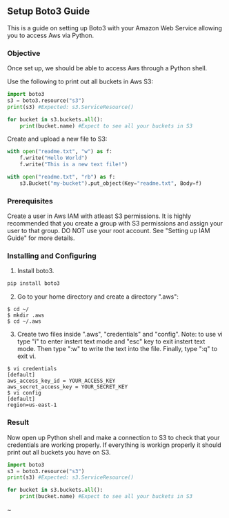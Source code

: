 ## Setup Boto3 Guide

This is a guide on setting up Boto3 with your Amazon Web Service allowing you to access Aws via Python.

### Objective
Once set up, we should be able to access Aws through a Python shell. 

Use the following to print out all buckets in Aws S3:
```python
import boto3
s3 = boto3.resource("s3")
print(s3) #Expected: s3.ServiceResource()

for bucket in s3.buckets.all():
	print(bucket.name) #Expect to see all your buckets in S3
```

Create and upload a new file to S3:
```python
with open("readme.txt", "w") as f:
	f.write("Hello World")
	f.write("This is a new text file!")

with open("readme.txt", "rb") as f:
	s3.Bucket("my-bucket").put_object(Key="readme.txt", Body=f)
```

### Prerequisites
Create a user in Aws IAM with atleast S3 permissions. It is highly recommended that you create a group with S3 permissions and assign your user to that group. DO NOT use your root account. See "Setting up IAM Guide" for more details. 

### Installing and Configuring
1. Install boto3.
```python
pip install boto3
```

2. Go to your home directory and create a directory ".aws":
```
$ cd ~/
$ mkdir .aws
$ cd ~/.aws
```

3. Create two files inside ".aws", "credentials" and "config". Note: to use vi type "i" to enter instert text mode and "esc" key to exit instert text mode. Then type ":w" to write the text into the file. Finally, type ":q" to exit vi.
```
$ vi credentials
[default]
aws_access_key_id = YOUR_ACCESS_KEY
aws_secret_access_key = YOUR_SECRET_KEY
$ vi config
[default]
region=us-east-1
```

### Result
Now open up Python shell and make a connection to S3 to check that your credentials are working properly. If everything is workign properly it should print out all buckets you have on S3.

```python
import boto3
s3 = boto3.resource("s3")
print(s3) #Expected: s3.ServiceResource()

for bucket in s3.buckets.all():
	print(bucket.name) #Expect to see all your buckets in S3
```

~